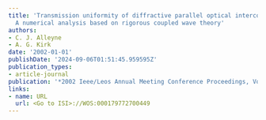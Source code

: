 ```yaml
---
title: 'Transmission uniformity of diffractive parallel optical interconnect relays:
  A numerical analysis based on rigorous coupled wave theory'
authors:
- C. J. Alleyne
- A. G. Kirk
date: '2002-01-01'
publishDate: '2024-09-06T01:51:45.959595Z'
publication_types:
- article-journal
publication: '*2002 Ieee/Leos Annual Meeting Conference Proceedings, Vols 1 and 2*'
links:
- name: URL
  url: <Go to ISI>://WOS:000179772700449
---
```


